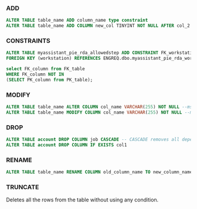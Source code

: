 ### ADD

```sql
ALTER TABLE table_name ADD column_name type constraint
ALTER TABLE table_name ADD COLUMN new_col TINYINT NOT NULL AFTER col_2
```

### CONSTRAINTS

```sql
ALTER TABLE myassistant_pie_rda_allowedstep ADD CONSTRAINT FK_workstation
FOREIGN KEY (workstation) REFERENCES ENGREQ.dbo.myassistant_pie_rda_workstation_quota(workstation);

select FK_column from FK_table
WHERE FK_column NOT IN
(SELECT PK_column from PK_table);
```

### MODIFY

```sql
ALTER TABLE table_name ALTER COLUMN col_name VARCHAR(255) NOT NULL --mssql
ALTER TABLE table_name MODIFY COLUMN col_name VARCHAR(255) NOT NULL --mysql
```

### DROP

```sql
ALTER TABLE account DROP COLUMN job CASCADE -- CASCADE removes all dependencies
ALTER TABLE account DROP COLUMN IF EXISTS col1
```

### RENAME

```sql
ALTER TABLE table_name RENAME COLUMN old_column_name TO new_column_name
```

### TRUNCATE

Deletes all the rows from the table without using any condition.
